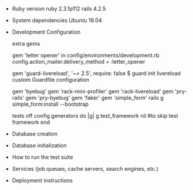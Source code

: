 

* Ruby version
    ruby 2.3.1p112
    rails 4.2.5

* System dependencies
    Ubuntu 16.04

* Development Configuration

  extra gems
    
  gem 'letter opener'
    in config/environments/development.rb
    config.action_mailer.delivery_method = :letter_opener

  gem 'guard-livereload', '~> 2.5', require: false
    $ guard init livereload
    custom Guardfile configuration

  gem 'byebug'
  gem 'rack-mini-profiler'
  gem 'rack-livereload'
  gem 'pry-rails'
  gem 'pry-byebug' 
  gem 'faker'
  gem 'simple_form'
    rails g simple_form:install --bootstrap

  tests off
  config.generators do |g|
    g.test_framework  nil #to skip test framework
  end


* Database creation

* Database initialization

* How to run the test suite

* Services (job queues, cache servers, search engines, etc.)

* Deployment instructions




